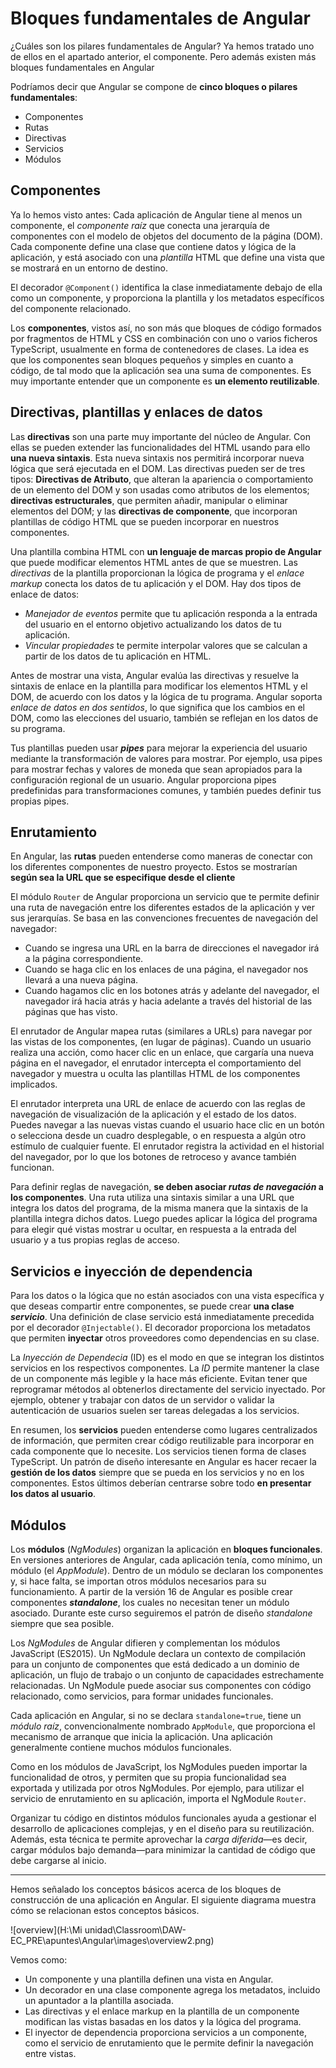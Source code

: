 # Bloques fundamentales de Angular

¿Cuáles son los pilares fundamentales de Angular? Ya hemos tratado uno de ellos en el apartado anterior, el componente. Pero además existen más bloques fundamentales en Angular

Podríamos decir que Angular se compone de **cinco bloques o pilares fundamentales**: 

- Componentes
- Rutas
- Directivas
- Servicios
- Módulos

## Componentes

Ya lo hemos visto antes: Cada aplicación de Angular tiene al menos un componente, el *componente raíz* que conecta una jerarquía de componentes con el modelo de objetos del documento de la página (DOM). Cada componente define una clase que contiene datos y lógica de la aplicación, y está asociado con una *plantilla* HTML que define una vista que se mostrará en un entorno de destino.

El decorador `@Component()` identifica la clase inmediatamente debajo de ella como un componente, y proporciona la plantilla y los metadatos específicos del componente relacionado.

Los **componentes**, vistos así, no son más que bloques de código formados por fragmentos de HTML y CSS en combinación con uno o varios ficheros TypeScript, usualmente en forma de contenedores de clases. La idea es que los componentes sean bloques pequeños y simples en cuanto a código, de tal modo que la aplicación sea una suma de componentes. Es muy importante entender que un componente es **un elemento reutilizable**. 

## Directivas, plantillas y enlaces de datos

Las **directivas** son una parte muy importante del núcleo de Angular. Con ellas se pueden extender las funcionalidades del HTML usando para ello **una nueva sintaxis**. Esta nueva sintaxis nos permitirá incorporar nueva lógica que será ejecutada en el DOM. Las directivas pueden ser de tres tipos: **Directivas de Atributo**, que alteran la apariencia o comportamiento de un elemento del DOM y son usadas como atributos de los elementos; **directivas estructurales**, que permiten añadir, manipular o eliminar elementos del DOM; y las **directivas de componente**, que incorporan plantillas de código HTML que se pueden incorporar en nuestros componentes.

Una plantilla combina HTML con **un lenguaje de marcas propio de Angular** que puede modificar elementos HTML antes de que se muestren. Las *directivas* de la plantilla proporcionan la lógica de programa y el *enlace markup* conecta los datos de tu aplicación y el DOM. Hay dos tipos de enlace de datos:

- *Manejador de eventos* permite que tu aplicación responda a la entrada del usuario en el entorno objetivo actualizando los datos de tu aplicación.
- *Vincular propiedades* te permite interpolar valores que se calculan a partir de los datos de tu aplicación en HTML.

Antes de mostrar una vista, Angular evalúa las directivas y resuelve la sintaxis de enlace en la plantilla para modificar los elementos HTML y el DOM, de acuerdo con los datos y la lógica de tu programa. Angular soporta *enlace de datos en dos sentidos*, lo que significa que los cambios en el DOM, como las elecciones del usuario, también se reflejan en los datos de su programa.

Tus plantillas pueden usar ***pipes*** para mejorar la experiencia del usuario mediante la transformación de valores para mostrar. Por ejemplo, usa pipes para mostrar fechas y valores de moneda que sean apropiados para la configuración regional de un usuario. Angular proporciona pipes predefinidas para transformaciones comunes, y también puedes definir tus propias pipes.

## Enrutamiento

En Angular, las **rutas** pueden entenderse como maneras de conectar con los diferentes componentes de nuestro proyecto. Estos se mostrarían **según sea la URL que se especifique desde el cliente**

El módulo `Router` de Angular proporciona un servicio que te permite definir una ruta de navegación entre los diferentes estados de la aplicación y ver sus jerarquías. Se basa en las convenciones frecuentes de navegación del navegador:

- Cuando se ingresa una URL en la barra de direcciones el navegador irá a la página correspondiente.
- Cuando se haga clic en los enlaces de una página, el navegador nos llevará a una nueva página.
- Cuando hagamos clic en los botones atrás y adelante del navegador, el navegador irá hacia atrás y hacia adelante a través del historial de las páginas que has visto.

El enrutador de Angular mapea rutas (similares a URLs) para navegar por las vistas de los componentes, (en lugar de páginas). Cuando un usuario realiza una acción, como hacer clic en un enlace, que cargaría una nueva página en el navegador, el enrutador intercepta el comportamiento del navegador y muestra u oculta las plantillas HTML de los componentes implicados.

El enrutador interpreta una URL de enlace de acuerdo con las reglas de navegación de visualización de la aplicación y el estado de los datos. Puedes navegar a las nuevas vistas cuando el usuario hace clic en un botón o selecciona desde un cuadro desplegable, o en respuesta a algún otro estímulo de cualquier fuente. El enrutador registra la actividad en el historial del navegador, por lo que los botones de retroceso y avance también funcionan.

Para definir reglas de navegación, **se deben asociar *rutas de navegación* a los componentes**. Una ruta utiliza una sintaxis similar a una URL que integra los datos del programa, de la misma manera que la sintaxis de la plantilla integra dichos datos. Luego puedes aplicar la lógica del programa para elegir qué vistas mostrar u ocultar, en respuesta a la entrada del usuario y a tus propias reglas de acceso.

## Servicios e inyección de dependencia

Para los datos o la lógica que no están asociados con una vista específica y que deseas compartir entre componentes, se puede crear **una clase *servicio***. Una definición de clase servicio está inmediatamente precedida por el decorador `@Injectable()`. El decorador proporciona los metadatos que permiten **inyectar** otros proveedores como dependencias en su clase.

La *Inyección de Dependecia* (ID) es el modo en que se integran los distintos servicios en los respectivos componentes. La *ID* permite mantener la clase de un componente más legible y la hace más eficiente. Evitan tener que reprogramar métodos al obtenerlos directamente del servicio inyectado. Por ejemplo, obtener y trabajar con datos de un servidor o validar la autenticación de usuarios suelen ser tareas delegadas a los servicios.

En resumen, los **servicios** pueden entenderse como lugares centralizados de información, que permiten crear código reutilizable para incorporar en cada componente que lo necesite. Los servicios tienen forma de clases TypeScript. Un patrón de diseño interesante en Angular es hacer recaer la **gestión de los datos** siempre que se pueda en los servicios y no en los componentes. Estos últimos deberían centrarse sobre todo **en presentar los datos al usuario**.

## Módulos

Los **módulos** (*NgModules*) organizan la aplicación en **bloques funcionales**. En versiones anteriores de Angular, cada aplicación tenía, como mínimo, un módulo (el *AppModule*). Dentro de un módulo se declaran los componentes y, si hace falta, se importan otros módulos necesarios para su funcionamiento. A partir de la versión 16 de Angular es posible crear componentes ***standalone***, los cuales no necesitan tener un módulo asociado. Durante este curso seguiremos el patrón de diseño *standalone* siempre que sea posible.

Los *NgModules* de Angular difieren y complementan los módulos JavaScript (ES2015). Un NgModule declara un contexto de compilación para un conjunto de componentes que está dedicado a un dominio de aplicación, un flujo de trabajo o un conjunto de capacidades estrechamente relacionadas. Un NgModule puede asociar sus componentes con código relacionado, como servicios, para formar unidades funcionales.

Cada aplicación en Angular, si no se declara `standalone=true`,  tiene un *módulo raíz*, convencionalmente nombrado `AppModule`, que proporciona el mecanismo de arranque que inicia la aplicación. Una aplicación generalmente contiene muchos módulos funcionales.

Como en los módulos de JavaScript, los NgModules pueden importar la funcionalidad de otros, y permiten que su propia funcionalidad sea exportada y utilizada por otros NgModules. Por ejemplo, para utilizar el servicio de enrutamiento en su aplicación, importa el NgModule `Router`.

Organizar tu código en distintos módulos funcionales ayuda a gestionar el desarrollo de aplicaciones complejas, y en el diseño para su reutilización. Además, esta técnica te permite aprovechar la *carga diferida*—es decir, cargar módulos bajo demanda—para minimizar la cantidad de código que debe cargarse al inicio.

---

Hemos señalado los conceptos básicos acerca de los bloques de construcción de una aplicación en Angular. El siguiente diagrama muestra cómo se relacionan estos conceptos básicos.

![overview](H:\Mi unidad\Classroom\DAW-EC_PRE\apuntes\Angular\images\overview2.png)

Vemos como:

- Un componente y una plantilla definen una vista en Angular.
- Un decorador en una clase componente agrega los metadatos, incluido un apuntador a la plantilla asociada.
- Las directivas y el enlace markup en la plantilla de un componente modifican las vistas basadas en los datos y la lógica del programa.
- El inyector de dependencia proporciona servicios a un componente, como el servicio de enrutamiento que le permite definir la navegación entre vistas.
